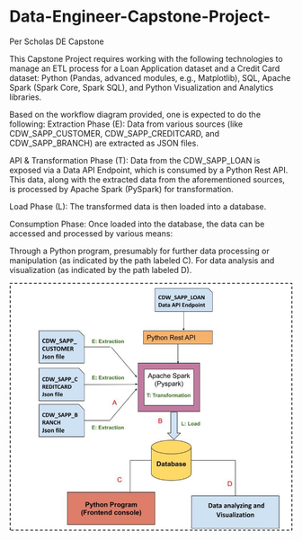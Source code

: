 # Data-Engineer-Capstone-Project-
Per Scholas DE Capstone

This Capstone Project requires working with the following technologies to manage an ETL process for a Loan Application dataset and a Credit Card dataset: Python (Pandas, advanced modules, e.g., Matplotlib), SQL, Apache Spark (Spark Core, Spark SQL), and Python Visualization and Analytics libraries. 

Based on the workflow diagram provided, one is expected to do the following:
Extraction Phase (E): Data from various sources (like CDW_SAPP_CUSTOMER, CDW_SAPP_CREDITCARD, and CDW_SAPP_BRANCH) are extracted as JSON files.

API & Transformation Phase (T): Data from the CDW_SAPP_LOAN is exposed via a Data API Endpoint, which is consumed by a Python Rest API. This data, along with the extracted data from the aforementioned sources, is processed by Apache Spark (PySpark) for transformation.

Load Phase (L): The transformed data is then loaded into a database.

Consumption Phase: Once loaded into the database, the data can be accessed and processed by various means:

Through a Python program, presumably for further data processing or manipulation (as indicated by the path labeled C).
For data analysis and visualization (as indicated by the path labeled D).

![Alt text](image-1.png)